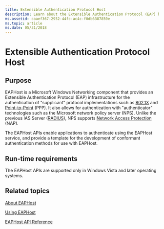 ```yaml
---
title: Extensible Authentication Protocol Host
description: Learn about the Extensible Authentication Protocol (EAP) host. See run-time requirements and view additional available resources.
ms.assetid: caaef367-2952-44fc-ac4c-f0db6387850e
ms.topic: article
ms.date: 05/31/2018
---
```


# Extensible Authentication Protocol Host

## Purpose


EAPHost is a Microsoft Windows Networking component that provides an Extensible Authentication Protocol (EAP) infrastructure for the authentication of "supplicant" protocol implementations such as [802.1X](https://go.microsoft.com/fwlink/p/?linkid=83938) and [Point-to-Point](https://go.microsoft.com/fwlink/p/?linkid=83919) (PPP). It also allows for authentication with "authenticator" technologies such as the Microsoft network policy server (NPS). Unlike the previous IAS Server ([RADIUS](https://docs.microsoft.com/windows/desktop/Nps/ias-about-internet-authentication-service)), NPS supports [Network Access Protection](https://docs.microsoft.com/windows/desktop/NAP/network-access-protection-start-page) (NAP).


The EAPHost APIs enable applications to authenticate using the EAPHost service, and provide a template for the development of conformant authentication methods for use with EAPHost.

## Run-time requirements

The EAPHost APIs are supported only in Windows Vista and later operating systems.

## Related topics

<dl> <dt>

[About EAPHost](about-eap-host.md)
</dt> <dt>

[Using EAPHost](using-eap-host.md)
</dt> <dt>

[EAPHost API Reference](eaphost-api-reference.md)
</dt> </dl>

 

 
